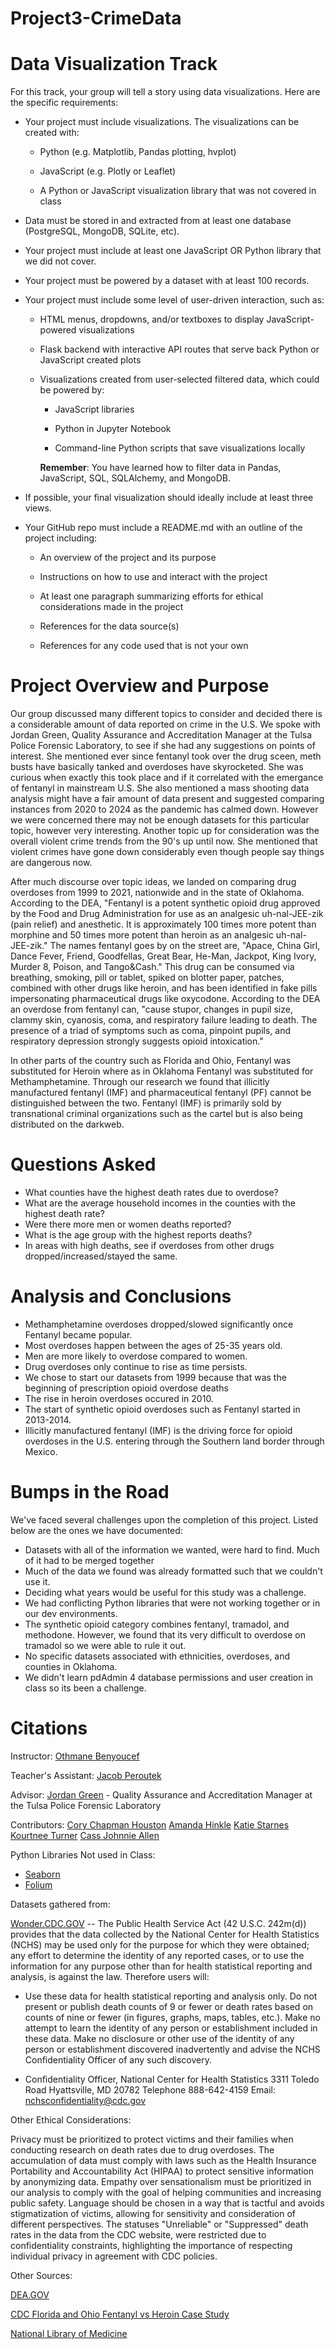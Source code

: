 # Project3-CrimeData

# **Data Visualization Track**

For this track, your group will tell a story using data visualizations. Here are the specific requirements:

  - Your project must include visualizations. The visualizations can be created with:

    - Python (e.g. Matplotlib, Pandas plotting, hvplot)

    - JavaScript (e.g. Plotly or Leaflet)

    - A Python or JavaScript visualization library that was not covered in class

  - Data must be stored in and extracted from at least one database (PostgreSQL, MongoDB, SQLite, etc).

  - Your project must include at least one JavaScript OR Python library that we did not cover.

  - Your project must be powered by a dataset with at least 100 records.

  - Your project must include some level of user-driven interaction, such as:

    - HTML menus, dropdowns, and/or textboxes to display JavaScript-powered visualizations

    - Flask backend with interactive API routes that serve back Python or JavaScript created plots

    - Visualizations created from user-selected filtered data, which could be powered by:

      - JavaScript libraries

      - Python in Jupyter Notebook
      
      - Command-line Python scripts that save visualizations locally

      **Remember**: You have learned how to filter data in Pandas, JavaScript, SQL, SQLAlchemy, and MongoDB.

  - If possible, your final visualization should ideally include at least three views.

  - Your GitHub repo must include a README.md with an outline of the project including:

    - An overview of the project and its purpose

    - Instructions on how to use and interact with the project

    - At least one paragraph summarizing efforts for ethical considerations made in the project

    - References for the data source(s)

    - References for any code used that is not your own

# **Project Overview and Purpose**

Our group discussed many different topics to consider and decided there is a considerable amount of data reported on crime in the U.S. We spoke with Jordan Green, Quality Assurance and Accreditation Manager at the Tulsa Police Forensic Laboratory, to see if she had any suggestions on points of interest. She mentioned ever since fentanyl took over the drug sceen, meth busts have basically tanked and overdoses have skyrocketed. She was curious when exactly this took place and if it correlated with the emergance of fentanyl in mainstream U.S. She also mentioned a mass shooting data analysis might have a fair amount of data present and suggested comparing instances from 2020 to 2024 as the pandemic has calmed down. However we were concerned there may not be enough datasets for this particular topic, however very interesting. Another topic up for consideration was the overall violent crime trends from the 90's up until now. She mentioned that violent crimes have gone down considerably even though people say things are dangerous now.

After much discourse over topic ideas, we landed on comparing drug overdoses from 1999 to 2021, nationwide and in the state of Oklahoma. According to the DEA, "Fentanyl is a potent synthetic opioid drug approved by the Food and Drug Administration for use as an analgesic uh-nal-JEE-zik (pain relief) and anesthetic. It is approximately 100 times more potent than morphine and 50 times more potent than heroin as an analgesic uh-nal-JEE-zik." The names fentanyl goes by on the street are, "Apace, China Girl, Dance Fever, Friend, Goodfellas, Great Bear, He-Man, Jackpot, King Ivory, Murder 8, Poison, and Tango&Cash." This drug can be consumed via breathing, smoking, pill or tablet, spiked on blotter paper, patches, combined with other drugs like heroin, and has been identified in fake pills impersonating pharmaceutical drugs like oxycodone. According to the DEA an overdose from fentanyl can, "cause stupor, changes in pupil size, clammy skin, cyanosis, coma, and respiratory failure leading to death. The presence of a triad of symptoms such as coma, pinpoint pupils, and respiratory depression strongly suggests opioid intoxication."

In other parts of the country such as Florida and Ohio, Fentanyl was substituted for Heroin where as in Oklahoma Fentanyl was substituted for Methamphetamine. Through our research we found that illicitly manufactured fentanyl (IMF) and pharmaceutical fentanyl (PF) cannot be distinguished between the two. Fentanyl (IMF) is primarily sold by transnational criminal organizations such as the cartel but is also being distributed on the darkweb.

# **Questions Asked**

  - What counties have the highest death rates due to overdose?
  - What are the average household incomes in the counties with the highest death rate?
  - Were there more men or women deaths reported?
  - What is the age group with the highest reports deaths?
  - In areas with high deaths, see if overdoses from other drugs dropped/increased/stayed the same.

# **Analysis and Conclusions**

- Methamphetamine overdoses dropped/slowed significantly once Fentanyl became popular.
- Most overdoses happen between the ages of 25-35 years old.
- Men are more likely to overdose compared to women.
- Drug overdoses only continue to rise as time persists.
- We chose to start our datasets from 1999 because that was the beginning of prescription opioid overdose deaths
- The rise in heroin overdoses occured in 2010.
- The start of synthetic opioid overdoses such as Fentanyl started in 2013-2014.
- Illicitly manufactured fentanyl (IMF) is the driving force for opioid overdoses in the U.S. entering through the Southern land border through Mexico.

# **Bumps in the Road**

We've faced several challenges upon the completion of this project. Listed below are the ones we have documented:

  - Datasets with all of the information we wanted, were hard to find. Much of it had to be merged together
  - Much of the data we found was already formatted such that we couldn't use it.
  - Deciding what years would be useful for this study was a challenge.
  - We had conflicting Python libraries that were not working together or in our dev environments.
  - The synthetic opioid category combines fentanyl, tramadol, and methodone. However, we found that its very difficult to overdose on tramadol so we were able to rule it out.
  - No specific datasets associated with ethnicities, overdoses, and counties in Oklahoma.
  - We didn't learn pdAdmin 4 database permissions and user creation in class so its been a challenge.

# **Citations**

Instructor: [Othmane Benyoucef](https://www.linkedin.com/in/othmane-benyoucef-219a8637/)

Teacher's Assistant: [Jacob Peroutek](https://www.linkedin.com/in/jperoutek/)

Advisor: [Jordan Green](https://www.linkedin.com/in/jordan-green-138ba0a9/) - Quality Assurance and Accreditation Manager at the Tulsa Police Forensic Laboratory

Contributors: [Cory Chapman Houston](https://www.linkedin.com/in/thatcorygirl/) [Amanda Hinkle](https://www.linkedin.com/in/amanda-hinkle-9105941b6/) [Katie Starnes](https://www.linkedin.com/in/katie-starnes-7aa037204/) [Kourtnee Turner](https://www.linkedin.com/in/kourtneet/) [Cass Johnnie Allen](https://www.linkedin.com/in/cass-allen-dedicated-quicklearner-peopleperson/)

Python Libraries Not used in Class:

  - [Seaborn](https://seaborn.pydata.org/tutorial/introduction.html)
  - [Folium](https://realpython.com/python-folium-web-maps-from-data/)

Datasets gathered from:

[Wonder.CDC.GOV](https://wonder.cdc.gov/) -- The Public Health Service Act (42 U.S.C. 242m(d)) provides that the data collected by the National Center for Health Statistics (NCHS) may be used only for the purpose for which they were obtained; any effort to determine the identity of any reported cases, or to use the information for any purpose other than for health statistical reporting and analysis, is against the law. Therefore users will:

  - Use these data for health statistical reporting and analysis only. Do not present or publish death counts of 9 or fewer or death rates based on counts of nine or fewer (in figures, graphs, maps, tables, etc.). Make no attempt to learn the identity of any person or establishment included in these data. Make no disclosure or other use of the identity of any person or establishment discovered inadvertently and advise the NCHS Confidentiality Officer of any such discovery.

  - Confidentiality Officer, National Center for Health Statistics 3311 Toledo Road Hyattsville, MD 20782 Telephone 888-642-4159 Email: nchsconfidentiality@cdc.gov

Other Ethical Considerations:

Privacy must be prioritized to protect victims and their families when conducting research on death rates due to drug overdoses. The accumulation of data must comply with laws such as the Health Insurance Portability and Accountability Act (HIPAA) to protect sensitive information by anonymizing data. Empathy over sensationalism must be prioritized in our analysis to comply with the goal of helping communities and increasing public safety. Language should be chosen in a way that is tactful and avoids stigmatization of victims, allowing for sensitivity and consideration of different perspectives. The statuses "Unreliable" or "Suppressed" death rates in the data from the CDC website, were restricted due to confidentiality constraints, highlighting the importance of respecting individual privacy in agreement with CDC policies.

Other Sources:

[DEA.GOV](https://www.dea.gov/factsheets/fentanyl)

[CDC Florida and Ohio Fentanyl vs Heroin Case Study](https://www.cdc.gov/mmwr/volumes/65/wr/mm6533a3.htm)

[National Library of Medicine](https://www.ncbi.nlm.nih.gov/pmc/articles/PMC8476199/)
